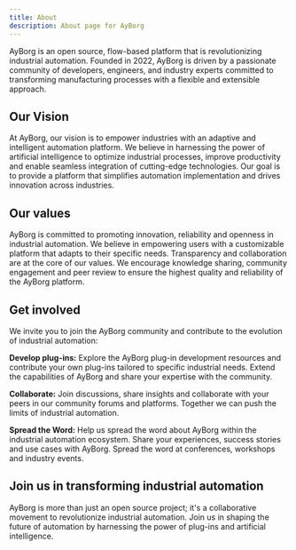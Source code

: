 ```yaml
---
title: About
description: About page for AyBorg
---
```


AyBorg is an open source, flow-based platform that is revolutionizing industrial automation. Founded in 2022, AyBorg is driven by a passionate community of developers, engineers, and industry experts committed to transforming manufacturing processes with a flexible and extensible approach.

## Our Vision

At AyBorg, our vision is to empower industries with an adaptive and intelligent automation platform. We believe in harnessing the power of artificial intelligence to optimize industrial processes, improve productivity and enable seamless integration of cutting-edge technologies. Our goal is to provide a platform that simplifies automation implementation and drives innovation across industries.

## Our values

AyBorg is committed to promoting innovation, reliability and openness in industrial automation. We believe in empowering users with a customizable platform that adapts to their specific needs. Transparency and collaboration are at the core of our values. We encourage knowledge sharing, community engagement and peer review to ensure the highest quality and reliability of the AyBorg platform.

## Get involved

We invite you to join the AyBorg community and contribute to the evolution of industrial automation:

**Develop plug-ins:** Explore the AyBorg plug-in development resources and contribute your own plug-ins tailored to specific industrial needs. Extend the capabilities of AyBorg and share your expertise with the community.

**Collaborate:** Join discussions, share insights and collaborate with your peers in our community forums and platforms. Together we can push the limits of industrial automation.

**Spread the Word:** Help us spread the word about AyBorg within the industrial automation ecosystem. Share your experiences, success stories and use cases with AyBorg. Spread the word at conferences, workshops and industry events.

## Join us in transforming industrial automation

AyBorg is more than just an open source project; it's a collaborative movement to revolutionize industrial automation. Join us in shaping the future of automation by harnessing the power of plug-ins and artificial intelligence.
